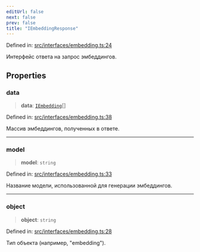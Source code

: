 ```yaml
---
editUrl: false
next: false
prev: false
title: "IEmbeddingResponse"
---
```


Defined in: [src/interfaces/embedding.ts:24](https://github.com/zloishavrin/gigachat-node/blob/137e08cbe11dfa1982a72b2703bae1a7241cf4ea/src/interfaces/embedding.ts#L24)

Интерфейс ответа на запрос эмбеддингов.

## Properties

### data

> **data**: [`IEmbedding`](/gigachat-node/api/interfaces/embedding/interfaces/iembedding/)[]

Defined in: [src/interfaces/embedding.ts:38](https://github.com/zloishavrin/gigachat-node/blob/137e08cbe11dfa1982a72b2703bae1a7241cf4ea/src/interfaces/embedding.ts#L38)

Массив эмбеддингов, полученных в ответе.

***

### model

> **model**: `string`

Defined in: [src/interfaces/embedding.ts:33](https://github.com/zloishavrin/gigachat-node/blob/137e08cbe11dfa1982a72b2703bae1a7241cf4ea/src/interfaces/embedding.ts#L33)

Название модели, использованной для генерации эмбеддингов.

***

### object

> **object**: `string`

Defined in: [src/interfaces/embedding.ts:28](https://github.com/zloishavrin/gigachat-node/blob/137e08cbe11dfa1982a72b2703bae1a7241cf4ea/src/interfaces/embedding.ts#L28)

Тип объекта (например, "embedding").
